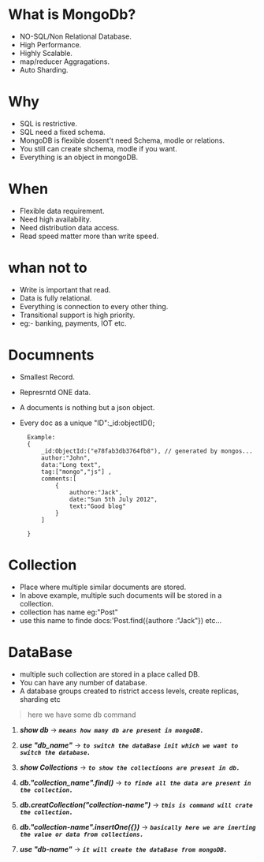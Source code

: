 # What is MongoDb?

- NO-SQL/Non Relational Database.
- High Performance.
- Highly Scalable.
- map/reducer Aggragations.
- Auto Sharding.

# Why

- SQL is restrictive.
- SQL need a fixed schema.
- MongoDB is flexible dosent't need Schema, modle or relations.
- You still can create shchema, modle if you want.
- Everything is an object in mongoDB.

# When

- Flexible data requirement.
- Need high availability.
- Need distribution data access.
- Read speed matter more than write speed.

# whan not to

- Write is important that read.
- Data is fully relational.
- Everything is connection to every other thing.
- Transitional support is high priority.
- eg:- banking, payments, IOT etc.

# Documnents

- Smallest Record.
- Represrntd ONE data.
- A documents is nothing but a json object.
- Every doc as a unique "ID":\_id:objectID();

        Example:
        {
            _id:ObjectId:("e78fab3db3764fb8"), // generated by mongos...
            author:"John",
            data:"Long text",
            tag:["mongo","js"] ,
            comments:[
                {
                    authore:"Jack",
                    date:"Sun 5th July 2012",
                    text:"Good blog"
                }
            ]

        }

# Collection

- Place where multiple similar documents are stored.
- In above example, multiple such documents will be stored in a collection.
- collection has name eg:"Post"
- use this name to finde docs:'Post.find({authore
  :"Jack"}) etc...

# DataBase

- multiple such collection are stored in a place called DB.
- You can have any number of database.
- A database groups created to ristrict access levels, create replicas, sharding etc

> here we have some db command

1. **_show db_** -> _**`means how many db are present in mongoDB.`**_

1. **_use "db_name"_** -> _**`to switch the dataBase init which we want to switch the database.`**_

1. **_show Collections_** -> _**`to show the collectioons are present in db.`**_

1. **_db."collection_name".find()_** -> _**`to finde all the data are present in the collection. `**_

1. **_db.creatCollection("collection-name")_** -> _**`this is command will crate the collection.`**_

1. **_db."collection-name".insertOne({})_** -> _**`basically here we are inerting the value or data from collections.`**_

1. **_use "db-name"_** -> _**`it will create the dataBase from mongoDB.`**_
